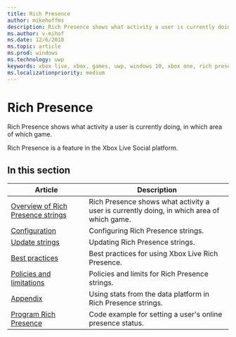 ```yaml
---
title: Rich Presence
author: mikehoffms
description: Rich Presence shows what activity a user is currently doing, in which area of which game.
ms.author: v-mihof
ms.date: 12/6/2018
ms.topic: article
ms.prod: windows
ms.technology: uwp
keywords: xbox live, xbox, games, uwp, windows 10, xbox one, rich presence
ms.localizationpriority: medium
---
```


# Rich Presence

Rich Presence shows what activity a user is currently doing, in which area of which game.

Rich Presence is a feature in the Xbox Live Social platform.


## In this section

| Article | Description |
|---------|-------------|
| [Overview of Rich Presence strings](rich-presence-strings-overview.md) | Rich Presence shows what activity a user is currently doing, in which area of which game. |
| [Configuration](rich-presence-strings-configuration.md) | Configuring Rich Presence strings. |
| [Update strings](rich-presence-strings-updating-strings.md) | Updating Rich Presence strings. |
| [Best practices](rich-presence-strings-best-practices.md) | Best practices for using Xbox Live Rich Presence. |
| [Policies and limitations](rich-presence-strings-policies-and-limitations.md) | Policies and limits for Rich Presence strings. |
| [Appendix](rich-presence-strings-appendix.md) | Using stats from the data platform in Rich Presence strings. |
| [Program Rich Presence](programming-rich-presence.md) | Code example for setting a user's online presence status. |
